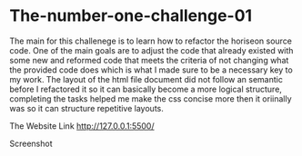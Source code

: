 # The-number-one-challenge-01
The main for this challenege is to learn how to refactor the horiseon source code. One of the main goals are to adjust the code that already existed with some new and reformed code that meets the criteria of not changing what the provided code does which is what I made sure to be a necessary key to my work. The layout of the html file document did not follow an semantic before I refactored it so it can basically become a more logical structure, completing the tasks helped me make the css concise more then it oriinally was so it can structure repetitive layouts.

The Website Link
http://127.0.0.1:5500/


Screenshot

